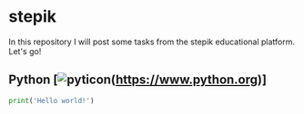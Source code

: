 # stepik
In this repository I will post some tasks from the stepik educational platform. Let's go!
## Python [![pyticon](http://icons.iconarchive.com/icons/cornmanthe3rd/plex/24/Other-python-icon.png)(https://www.python.org)]
```python
print('Hello world!')
```
